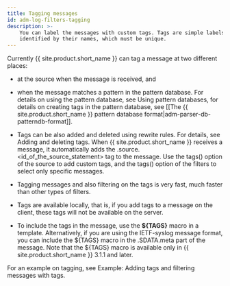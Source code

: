 ```yaml
---
title: Tagging messages
id: adm-log-filters-tagging
description: >-
    You can label the messages with custom tags. Tags are simple labels,
    identified by their names, which must be unique. 
---
```


Currently {{ site.product.short_name }} can tag a message at two different places:

- at the source when the message is received, and

- when the message matches a pattern in the pattern database. For
    details on using the pattern database, see
    Using pattern databases,
    for details on creating tags in the pattern database, see
    [[The {{ site.product.short_name }} pattern database format|adm-parser-db-patterndb-format]].

- Tags can be also added and deleted using rewrite rules. For details,
    see Adding and deleting tags.
    When {{ site.product.short_name }} receives a message, it automatically adds the
    .source.\<id\_of\_the\_source\_statement\> tag to the message. Use the
    tags() option of the source to add custom tags, and the tags() option of
    the filters to select only specific messages.

- Tagging messages and also filtering on the tags is very fast, much
    faster than other types of filters.

- Tags are available locally, that is, if you add tags to a message on
    the client, these tags will not be available on the server.

- To include the tags in the message, use the **${TAGS}** macro in a
    template. Alternatively, if you are using the IETF-syslog message
    format, you can include the ${TAGS} macro in the .SDATA.meta part
    of the message. Note that the ${TAGS} macro is available only in
    {{ site.product.short_name }} 3.1.1 and later.

For an example on tagging, see Example: Adding tags and filtering messages
with tags.
